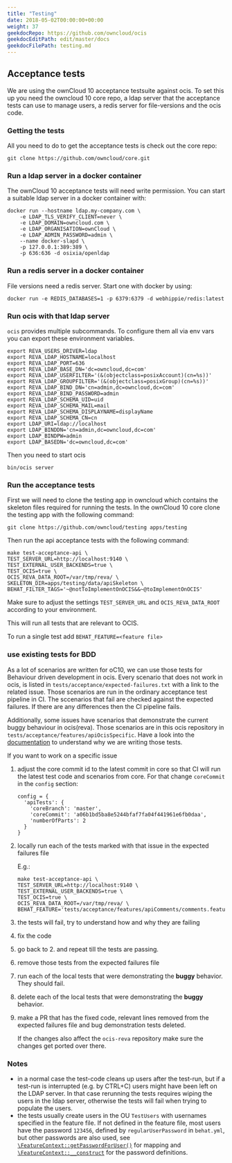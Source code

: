 ```yaml
---
title: "Testing"
date: 2018-05-02T00:00:00+00:00
weight: 37
geekdocRepo: https://github.com/owncloud/ocis
geekdocEditPath: edit/master/docs
geekdocFilePath: testing.md
---
```



## Acceptance tests

We are using the ownCloud 10 acceptance testsuite against ocis. To set this up you need the owncloud 10 core repo, a ldap server that the acceptance tests can use to manage users, a redis server for file-versions and the ocis code.

### Getting the tests

All you need to do to get the acceptance tests is check out the core repo:
```
git clone https://github.com/owncloud/core.git
```

### Run a ldap server in a docker container

The ownCloud 10 acceptance tests will need write permission. You can start a suitable ldap server in a docker container with:

```
docker run --hostname ldap.my-company.com \
    -e LDAP_TLS_VERIFY_CLIENT=never \
    -e LDAP_DOMAIN=owncloud.com \
    -e LDAP_ORGANISATION=ownCloud \
    -e LDAP_ADMIN_PASSWORD=admin \
    --name docker-slapd \
    -p 127.0.0.1:389:389 \
    -p 636:636 -d osixia/openldap
```
### Run a redis server in a docker container

File versions need a redis server. Start one with docker by using:

`docker run -e REDIS_DATABASES=1 -p 6379:6379 -d webhippie/redis:latest`

### Run ocis with that ldap server

`ocis` provides multiple subcommands. To configure them all via env vars you can export these environment variables.

```
export REVA_USERS_DRIVER=ldap
export REVA_LDAP_HOSTNAME=localhost
export REVA_LDAP_PORT=636
export REVA_LDAP_BASE_DN='dc=owncloud,dc=com'
export REVA_LDAP_USERFILTER='(&(objectclass=posixAccount)(cn=%s))'
export REVA_LDAP_GROUPFILTER='(&(objectclass=posixGroup)(cn=%s))'
export REVA_LDAP_BIND_DN='cn=admin,dc=owncloud,dc=com'
export REVA_LDAP_BIND_PASSWORD=admin
export REVA_LDAP_SCHEMA_UID=uid
export REVA_LDAP_SCHEMA_MAIL=mail
export REVA_LDAP_SCHEMA_DISPLAYNAME=displayName
export REVA_LDAP_SCHEMA_CN=cn
export LDAP_URI=ldap://localhost
export LDAP_BINDDN='cn=admin,dc=owncloud,dc=com'
export LDAP_BINDPW=admin
export LDAP_BASEDN='dc=owncloud,dc=com'
```

Then you need to start ocis
```
bin/ocis server
```

### Run the acceptance tests
First we will need to clone the testing app in owncloud which contains the skeleton files required for running the tests.
In the ownCloud 10 core clone the testing app with the following command:

```
git clone https://github.com/owncloud/testing apps/testing
```

Then run the api acceptance tests with the  following command:
```
make test-acceptance-api \
TEST_SERVER_URL=http://localhost:9140 \
TEST_EXTERNAL_USER_BACKENDS=true \
TEST_OCIS=true \
OCIS_REVA_DATA_ROOT=/var/tmp/reva/ \
SKELETON_DIR=apps/testing/data/apiSkeleton \
BEHAT_FILTER_TAGS='~@notToImplementOnOCIS&&~@toImplementOnOCIS'
```

Make sure to adjust the settings `TEST_SERVER_URL` and `OCIS_REVA_DATA_ROOT` according to your environment.

This will run all tests that are relevant to OCIS.

To run a single test add `BEHAT_FEATURE=<feature file>`

### use existing tests for BDD

As a lot of scenarios are written for oC10, we can use those tests for Behaviour driven development in ocis.
Every scenario that does not work in ocis, is listed in `tests/acceptance/expected-failures.txt` with a link to the related issue.
Those scenarios are run in the ordinary acceptance test pipeline in CI. The sccenarios that fail are checked against the
expected failures. If there are any differences then the CI pipeline fails.

Additionally, some issues have scenarios that demonstrate the current buggy behaviour in ocis(reva).
Those scenarios are in this ocis repository in `tests/acceptance/features/apiOcisSpecific`.
Have a look into the [documentation](https://doc.owncloud.com/server/developer_manual/testing/acceptance-tests.html#writing-scenarios-for-bugs) to understand why we are writing those tests.

If you want to work on a specific issue

1.  adjust the core commit id to the latest commit in core so that CI will run the latest test code and scenarios from core.
    For that change `coreCommit` in the `config` section:

        config = {
          'apiTests': {
            'coreBranch': 'master',
            'coreCommit': 'a06b1bd5ba8e5244bfaf7fa04f441961e6fb0daa',
            'numberOfParts': 2
          }
        }

2.  locally run each of the tests marked with that issue in the expected failures file

    E.g.:
    ```
    make test-acceptance-api \
    TEST_SERVER_URL=http://localhost:9140 \
    TEST_EXTERNAL_USER_BACKENDS=true \
    TEST_OCIS=true \
    OCIS_REVA_DATA_ROOT=/var/tmp/reva/ \
    BEHAT_FEATURE='tests/acceptance/features/apiComments/comments.feature:123'
    ```

3.  the tests will fail, try to understand how and why they are failing
4.  fix the code
5.  go back to 2. and repeat till the tests are passing.
6.  remove those tests from the expected failures file
7.  run each of the local tests that were demonstrating the **buggy** behavior. They should fail.
8.  delete each of the local tests that were demonstrating the **buggy** behavior.
9.  make a PR that has the fixed code, relevant lines removed from the expected failures file and bug demonstration tests deleted.

    If the changes also affect the `ocis-reva` repository make sure the changes get ported over there.

### Notes
- in a normal case the test-code cleans up users after the test-run, but if a test-run is interrupted (e.g. by CTRL+C) users might have been left on the LDAP server. In that case rerunning the tests requires wiping the users in the ldap server, otherwise the tests will fail when trying to populate the users.
- the tests usually create users in the OU `TestUsers` with usernames specified in the feature file. If not defined in the feature file, most users have the password `123456`, defined by `regularUserPassword` in `behat.yml`, but other passwords are also used, see [`\FeatureContext::getPasswordForUser()`](https://github.com/owncloud/core/blob/master/tests/acceptance/features/bootstrap/FeatureContext.php#L386) for mapping and [`\FeatureContext::__construct`](https://github.com/owncloud/core/blob/master/tests/acceptance/features/bootstrap/FeatureContext.php#L1668) for the password definitions.
